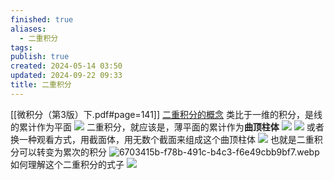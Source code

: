 ```yaml
---
finished: true
aliases:
  - 二重积分
tags: 
publish: true
created: 2024-05-14 03:50
updated: 2024-09-22 09:33
title: 二重积分
---
```

[[微积分（第3版）下.pdf#page=141]]
[二重积分的概念](obsidian://bookmaster?type=open-book&bid=CFpBcvnBrAaUiHJW&aid=3139fe43-1bff-d60a-bf0a-ad4d40f53dcf&page=141)
类比于一维的积分，是线的累计作为平面
![](https://img.hwenyi.tech/202405141204918.webp)
二重积分，就应该是，薄平面的累计作为**曲顶柱体**
![](https://img.hwenyi.tech/202405141206083.webp)
![](https://img.hwenyi.tech/202405141317015.webp)
或者换一种观看方式，用截面体，用无数个截面来组成这个曲顶柱体 
![](https://img.hwenyi.tech/202405141333732.webp)
也就是二重积分可以转变为累次的积分 
![6703415b-f78b-491c-b4c3-f6e49cbb9bf7.webp](https://img.hwenyi.tech/202405141420399.webp)
如何理解这个二重积分的式子 
![](https://img.hwenyi.tech/202405151734447.webp)
